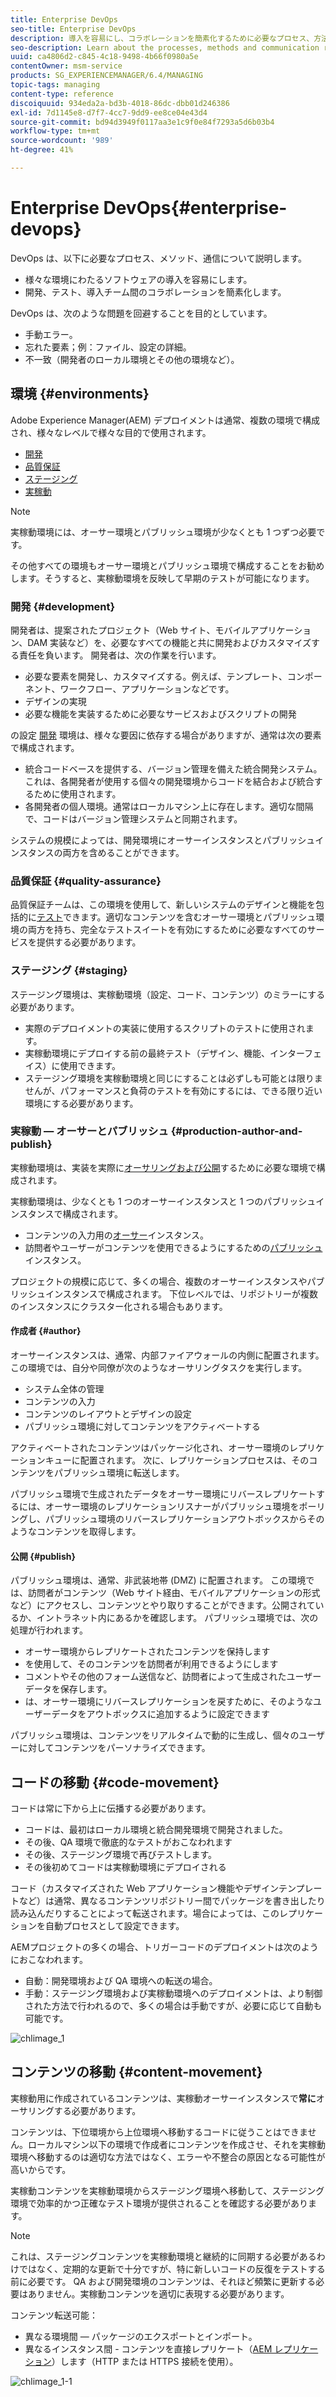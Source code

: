 ```yaml
---
title: Enterprise DevOps
seo-title: Enterprise DevOps
description: 導入を容易にし、コラボレーションを簡素化するために必要なプロセス、方法、コミュニケーションについて説明します。
seo-description: Learn about the processes, methods and communication required to ease deployment and simplify collaboration.
uuid: ca4806d2-c845-4c18-9498-4b66f0980a5e
contentOwner: msm-service
products: SG_EXPERIENCEMANAGER/6.4/MANAGING
topic-tags: managing
content-type: reference
discoiquuid: 934eda2a-bd3b-4018-86dc-dbb01d246386
exl-id: 7d1145e8-d7f7-4cc7-9dd9-ee8ce04e43d4
source-git-commit: bd94d3949f0117aa3e1c9f0e84f7293a5d6b03b4
workflow-type: tm+mt
source-wordcount: '989'
ht-degree: 41%

---
```


# Enterprise DevOps{#enterprise-devops}

DevOps は、以下に必要なプロセス、メソッド、通信について説明します。

* 様々な環境にわたるソフトウェアの導入を容易にします。
* 開発、テスト、導入チーム間のコラボレーションを簡素化します。

DevOps は、次のような問題を回避することを目的としています。

* 手動エラー。
* 忘れた要素；例：ファイル、設定の詳細。
* 不一致（開発者のローカル環境とその他の環境など）。

## 環境 {#environments}

Adobe Experience Manager(AEM) デプロイメントは通常、複数の環境で構成され、様々なレベルで様々な目的で使用されます。

* [開発](#development)
* [品質保証](#quality-assurance)
* [ステージング](#staging)
* [実稼動](#production-author-and-publish)

>[!NOTE]
>
>実稼動環境には、オーサー環境とパブリッシュ環境が少なくとも 1 つずつ必要です。
>
>その他すべての環境もオーサー環境とパブリッシュ環境で構成することをお勧めします。そうすると、実稼動環境を反映して早期のテストが可能になります。

### 開発 {#development}

開発者は、提案されたプロジェクト（Web サイト、モバイルアプリケーション、DAM 実装など）を、必要なすべての機能と共に開発およびカスタマイズする責任を負います。 開発者は、次の作業を行います。

* 必要な要素を開発し、カスタマイズする。例えば、テンプレート、コンポーネント、ワークフロー、アプリケーションなどです。
* デザインの実現
* 必要な機能を実装するために必要なサービスおよびスクリプトの開発

の設定 [開発](/help/sites-developing/best-practices.md) 環境は、様々な要因に依存する場合がありますが、通常は次の要素で構成されます。

* 統合コードベースを提供する、バージョン管理を備えた統合開発システム。 これは、各開発者が使用する個々の開発環境からコードを結合および統合するために使用されます。
* 各開発者の個人環境。通常はローカルマシン上に存在します。適切な間隔で、コードはバージョン管理システムと同期されます。

システムの規模によっては、開発環境にオーサーインスタンスとパブリッシュインスタンスの両方を含めることができます。

### 品質保証 {#quality-assurance}

品質保証チームは、この環境を使用して、新しいシステムのデザインと機能を包括的に[テスト](/help/sites-developing/test-plan.md)できます。適切なコンテンツを含むオーサー環境とパブリッシュ環境の両方を持ち、完全なテストスイートを有効にするために必要なすべてのサービスを提供する必要があります。

### ステージング {#staging}

ステージング環境は、実稼動環境（設定、コード、コンテンツ）のミラーにする必要があります。

* 実際のデプロイメントの実装に使用するスクリプトのテストに使用されます。
* 実稼動環境にデプロイする前の最終テスト（デザイン、機能、インターフェイス）に使用できます。
* ステージング環境を実稼動環境と同じにすることは必ずしも可能とは限りませんが、パフォーマンスと負荷のテストを有効にするには、できる限り近い環境にする必要があります。

### 実稼動 — オーサーとパブリッシュ {#production-author-and-publish}

実稼動環境は、実装を実際に[オーサリングおよび公開](/help/sites-authoring/author.md#concept-of-authoring-and-publishing)するために必要な環境で構成されます。

実稼動環境は、少なくとも 1 つのオーサーインスタンスと 1 つのパブリッシュインスタンスで構成されます。

* コンテンツの入力用の[オーサー](#author)インスタンス。
* 訪問者やユーザーがコンテンツを使用できるようにするための[パブリッシュ](#publish)インスタンス。

プロジェクトの規模に応じて、多くの場合、複数のオーサーインスタンスやパブリッシュインスタンスで構成されます。 下位レベルでは、リポジトリーが複数のインスタンスにクラスター化される場合もあります。

#### 作成者 {#author}

オーサーインスタンスは、通常、内部ファイアウォールの内側に配置されます。 この環境では、自分や同僚が次のようなオーサリングタスクを実行します。

* システム全体の管理
* コンテンツの入力
* コンテンツのレイアウトとデザインの設定
* パブリッシュ環境に対してコンテンツをアクティベートする

アクティベートされたコンテンツはパッケージ化され、オーサー環境のレプリケーションキューに配置されます。 次に、レプリケーションプロセスは、そのコンテンツをパブリッシュ環境に転送します。

パブリッシュ環境で生成されたデータをオーサー環境にリバースレプリケートするには、オーサー環境のレプリケーションリスナーがパブリッシュ環境をポーリングし、パブリッシュ環境のリバースレプリケーションアウトボックスからそのようなコンテンツを取得します。

#### 公開 {#publish}

パブリッシュ環境は、通常、非武装地帯 (DMZ) に配置されます。 この環境では、訪問者がコンテンツ（Web サイト経由、モバイルアプリケーションの形式など）にアクセスし、コンテンツとやり取りすることができます。公開されているか、イントラネット内にあるかを確認します。 パブリッシュ環境では、次の処理が行われます。

* オーサー環境からレプリケートされたコンテンツを保持します
* を使用して、そのコンテンツを訪問者が利用できるようにします
* コメントやその他のフォーム送信など、訪問者によって生成されたユーザーデータを保存します。
* は、オーサー環境にリバースレプリケーションを戻すために、そのようなユーザーデータをアウトボックスに追加するように設定できます

パブリッシュ環境は、コンテンツをリアルタイムで動的に生成し、個々のユーザーに対してコンテンツをパーソナライズできます。

## コードの移動 {#code-movement}

コードは常に下から上に伝播する必要があります。

* コードは、最初はローカル環境と統合開発環境で開発されました。
* その後、QA 環境で徹底的なテストがおこなわれます
* その後、ステージング環境で再びテストします。
* その後初めてコードは実稼動環境にデプロイされる

コード（カスタマイズされた Web アプリケーション機能やデザインテンプレートなど）は通常、異なるコンテンツリポジトリー間でパッケージを書き出したり読み込んだりすることによって転送されます。場合によっては、このレプリケーションを自動プロセスとして設定できます。

AEMプロジェクトの多くの場合、トリガーコードのデプロイメントは次のようにおこなわれます。

* 自動：開発環境および QA 環境への転送の場合。
* 手動：ステージング環境および実稼動環境へのデプロイメントは、より制御された方法で行われるので、多くの場合は手動ですが、必要に応じて自動も可能です。

![chlimage_1](assets/chlimage_1.png)

## コンテンツの移動 {#content-movement}

実稼動用に作成されているコンテンツは、実稼動オーサーインスタンスで&#x200B;**常に**&#x200B;オーサリングする必要があります。

コンテンツは、下位環境から上位環境へ移動するコードに従うことはできません。ローカルマシン以下の環境で作成者にコンテンツを作成させ、それを実稼動環境へ移動するのは適切な方法ではなく、エラーや不整合の原因となる可能性が高いからです。

実稼動コンテンツを実稼動環境からステージング環境へ移動して、ステージング環境で効率的かつ正確なテスト環境が提供されることを確認する必要があります。

>[!NOTE]
>
>これは、ステージングコンテンツを実稼動環境と継続的に同期する必要があるわけではなく、定期的な更新で十分ですが、特に新しいコードの反復をテストする前に必要です。 QA および開発環境のコンテンツは、それほど頻繁に更新する必要はありません。実稼動コンテンツを適切に表現する必要があります。

コンテンツ転送可能：

* 異なる環境間 — パッケージのエクスポートとインポート。
* 異なるインスタンス間 - コンテンツを直接レプリケート（[AEM レプリケーション](/help/sites-deploying/replication.md)）します（HTTP または HTTPS 接続を使用）。

![chlimage_1-1](assets/chlimage_1-1.png)
